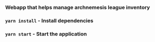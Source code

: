 ### Webapp that helps manage archnemesis league inventory

### `yarn install` - Install dependencies
### `yarn start` - Start the application